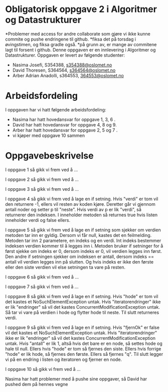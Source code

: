 
# Obligatorisk oppgave 2 i Algoritmer og Datastrukturer
*Problemer med access for andre collaborate som gjøre vi ikke kunne commite og pushe endringene til github. 
*fiksa det på torsdag i øvingstimen, og fiksa gradle også. 
*på grunn av, er mange av commitene lagt til forsent i github. 
Denne oppgaven er en innlevering i Algoritmer og Datastrukturer. 
Oppgaven er levert av følgende studenter:
* Nasima Josefi, S354388, s354388@oslomet.no
* David Thoresen, S364564, s364564@oslomet.no
* Arber Adrian Anadolli, s364553, 364553@oslomet.no

# Arbeidsfordeling

I oppgaven har vi hatt følgende arbeidsfordeling:
* Nasima har hatt hovedansvar for oppgave 1, 3, 6 . 
* David har hatt hovedansvar for oppgave 4, 8 og 9.
* Arber har hatt hovedansvar for oppgave 2, 5 og 7 . 
* vi kjøper med oppgave 10 sammen 

# Oppgavebeskrivelse

I oppgave 1 så gikk vi frem ved å ...

I oppgave 2 så gikk vi frem ved å ...

I oppgave 3 så gikk vi frem ved å ...

I oppgave 4 så gikk vi frem ved å lage en if setning.
Hvis "verdi" er tom vil den returnere -1, ellers vil resten av koden kjøre.
Deretter går vi gjennom antall noder og setter p til "neste".
Hvis verdi av p er lik "verdi", så returnerer den indeksen.
I inneholder metoden så returnes true hvis listen inneholder verdi og false ellers.

I oppgave 5 så gikk vi frem ved å lage en if setning som sjekker om verdien metoden tar inn er gyldig.
Dersom vi får null, kastes det en feilmelding. Metoden tar inn 2 parametere, en indeks
og en verdi. Int indeks bestemmer indeksen verdien kommer til å legges inn i. Metoden bruker
if setninger for å først sjekke om indeks er 0, dersom indeks er 0, vil verdien legges inn først. Den andre 
if setningen sjekker om indeksen er antall, dersom indeks == antall vil verdien legges inn på slutten.
Og hvis indeks er ikke den første eller den siste verdien vil else setningen ta vare på resten. 

I oppgave 6 så gikk vi frem ved å ...

I oppgave 7 så gikk vi frem ved å ...

I oppgave 8 så gikk vi frem ved å lage en if setning.
Hvis "hode" er tom vil det kastes et NoSuchElementException untak.
Hvis "iteratorendringer" ikke er lik "endringer" så vil det kastes ConcurrentModificationException untak.
Så tar vi vare på verdien i hode og flytter hode til neste.
Til slutt returneres verdi.

I oppgave 9 så gikk vi frem ved å lage en if setning.
Hvis "fjernOk" er false vil det kastes et NoSuchElementException untak.
Hvis "iteratorendringer" ikke er lik "endringer" så vil det kastes ConcurrentModificationException untak.
Hvis "antall" er lik 1, altså hvis det bare er en node, så settes hode og hale til null.
Ellers hvis "hode" er tom så fjernes den siste.
Ellers hvis forrige "hode" er lik hode, så fjernes den første.
Ellers så fjernes "q".
Til slutt legger vi på en endring i listen og iteratoren og fjerner en node.

I oppgave 10 så gikk vi frem ved å ...

Nasima har hatt problemer med å pushe sine oppgaver, så David har pushed dem på hennes vegne